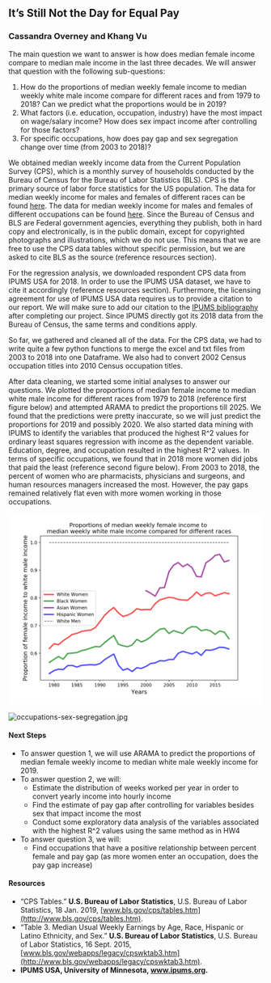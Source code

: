 ## **It’s Still Not the Day for Equal Pay**

### Cassandra Overney and Khang Vu

The main question we want to answer is how does median female income compare to median male income in the last three decades. We will answer that question with the following sub-questions:

1. How do the proportions of median weekly female income to median weekly white male income compare for different races and from 1979 to 2018? Can we predict what the proportions would be in 2019?
2. What factors (i.e. education, occupation, industry) have the most impact on wage/salary income? How does sex impact income after controlling for those factors?
3. For specific occupations, how does pay gap and sex segregation change over time (from 2003 to 2018)?

We obtained median weekly income data from the Current Population Survey (CPS), which is a monthly survey of households conducted by the Bureau of Census for the Bureau of Labor Statistics (BLS). CPS is the primary source of labor force statistics for the US population. The data for median weekly income for males and females of different races can be found [here](https://www.bls.gov/webapps/legacy/cpswktab3.htm). The data for median weekly income for males and females of different occupations can be found [here](https://www.bls.gov/cps/tables.htm). Since the Bureau of Census and BLS are Federal government agencies, everything they publish, both in hard copy and electronically, is in the public domain, except for copyrighted photographs and illustrations, which we do not use. This means that we are free to use the CPS data tables without specific permission, but we are asked to cite BLS as the source (reference resources section).

For the regression analysis, we downloaded respondent CPS data from IPUMS USA for 2018. In order to use the IPUMS USA dataset, we have to cite it accordingly (reference resources section). Furthermore, the licensing agreement for use of IPUMS USA data requires us to provide a citation to our report. We will make sure to add our citation to the [IPUMS bibliography](https://bibliography.ipums.org/) after completing our project. Since IPUMS directly got its 2018 data from the Bureau of Census, the same terms and conditions apply.

So far, we gathered and cleaned all of the data. For the CPS data, we had to write quite a few python functions to merge the excel and txt files from 2003 to 2018 into one Dataframe. We also had to convert 2002 Census occupation titles into 2010 Census occupation titles.

After data cleaning, we started some initial analyses to answer our questions. We plotted the proportions of median female income to median white male income for different races from 1979 to 2018 (reference first figure below) and attempted ARAMA to predict the proportions till 2025. We found that the predictions were pretty inaccurate, so we will just predict the proportions for 2019 and possibly 2020. We also started data mining with IPUMS to identify the variables that produced the highest R^2 values for ordinary least squares regression with income as the dependent variable. Education, degree, and occupation resulted in the highest R^2 values. In terms of specific occupations, we found that in 2018 more women did jobs that paid the least (reference second figure below). From 2003 to 2018, the percent of women who are pharmacists, physicians and surgeons, and human resources managers increased the most. However, the pay gaps remained relatively flat even with more women working in those occupations.

![proportion-female-to-male-income](https://github.com/coverney/ThinkStats2/blob/master/project2/proportion-female-to-male-income.png)

![occupations-sex-segregation.jpg](https://github.com/coverney/ThinkStats2/blob/master/project2/occupations-sex-segregation.jpg.jpg)

#### Next Steps

- To answer question 1, we will use ARAMA to predict the proportions of median female weekly income to median white male weekly income for 2019.
- To answer question 2, we will:
    - Estimate the distribution of weeks worked per year in order to convert yearly income into hourly income
    - Find the estimate of pay gap after controlling for variables besides sex that impact income the most
    - Conduct some exploratory data analysis of the variables associated with the highest R^2 values using the same method as in HW4
- To answer question 3, we will:
    - Find occupations that have a positive relationship between percent female and pay gap (as more women enter an occupation, does the pay gap increase)

#### Resources

- “CPS Tables.” **U.S. Bureau of Labor Statistics**, U.S. Bureau of Labor Statistics, 18 Jan. 2019, [www.bls.gov/cps/tables.htm](http://www.bls.gov/cps/tables.htm).
- “Table 3. Median Usual Weekly Earnings by Age, Race, Hispanic or Latino Ethnicity, and Sex.” **U.S. Bureau of Labor Statistics**, U.S. Bureau of Labor Statistics, 16 Sept. 2015, [www.bls.gov/webapps/legacy/cpswktab3.htm](http://www.bls.gov/webapps/legacy/cpswktab3.htm).
- **IPUMS USA, University of Minnesota, www.ipums.org.**